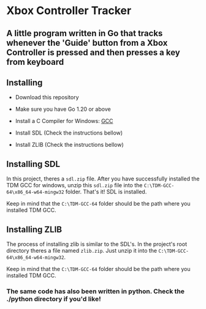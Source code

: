 # Xbox Controller Tracker

## A little program written in Go that tracks whenever the 'Guide' button from a Xbox Controller is pressed and then presses a key from keyboard

## Installing

- Download this repository

- Make sure you have Go 1.20 or above

- Install a C Compiler for Windows: [GCC](https://jmeubank.github.io/tdm-gcc/download/)

- Install SDL (Check the instructions bellow)

- Install ZLIB (Check the instructions bellow)

## Installing SDL

In this project, theres a `sdl.zip` file. After you have successfully installed the TDM GCC for windows, unzip this `sdl.zip` file into the `C:\TDM-GCC-64\x86_64-w64-mingw32` folder. That's it! SDL is installed.

Keep in mind that the `C:\TDM-GCC-64` folder should be the path where you installed TDM GCC.

## Installing ZLIB

The process of installing zlib is similar to the SDL's. In the project's root directory theres a file named `zlib.zip`. Just unzip it into the `C:\TDM-GCC-64\x86_64-w64-mingw32`.

Keep in mind that the `C:\TDM-GCC-64` folder should be the path where you installed TDM GCC.

### The same code has also been written in python. Check the ./python directory if you'd like!
